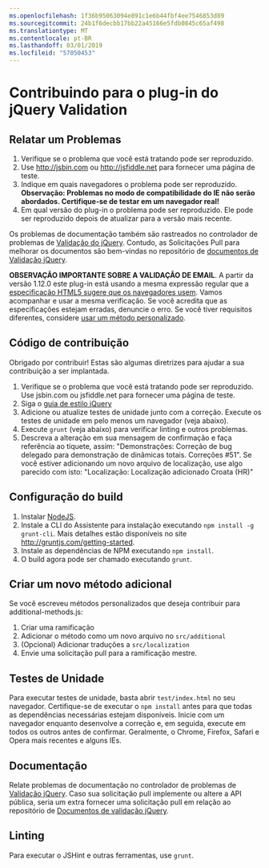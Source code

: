```yaml
---
ms.openlocfilehash: 1f36b95063094e891c1e6b44fbf4ee7546853d89
ms.sourcegitcommit: 24b1f6decbb17bb22a45166e5fdb0845c65af498
ms.translationtype: MT
ms.contentlocale: pt-BR
ms.lasthandoff: 03/01/2019
ms.locfileid: "57050453"
---
```

# <a name="contributing-to-the-jquery-validation-plugin"></a>Contribuindo para o plug-in do jQuery Validation

## <a name="reporting-an-issue"></a>Relatar um Problemas

1. Verifique se o problema que você está tratando pode ser reproduzido.
2. Use http://jsbin.com ou http://jsfiddle.net para fornecer uma página de teste.
3. Indique em quais navegadores o problema pode ser reproduzido. **Observação: Problemas no modo de compatibilidade do IE não serão abordados. Certifique-se de testar em um navegador real!**
4. Em qual versão do plug-in o problema pode ser reproduzido. Ele pode ser reproduzido depois de atualizar para a versão mais recente.

Os problemas de documentação também são rastreados no controlador de problemas de [Validação do jQuery](https://github.com/jzaefferer/jquery-validation/issues).
Contudo, as Solicitações Pull para melhorar os documentos são bem-vindas no repositório de [documentos de Validação jQuery](https://github.com/jzaefferer/validation-content).

**OBSERVAÇÃO IMPORTANTE SOBRE A VALIDAÇÃO DE EMAIL**. A partir da versão 1.12.0 este plug-in está usando a mesma expressão regular que a [especificação HTML5 sugere que os navegadores usem](https://html.spec.whatwg.org/multipage/forms.html#valid-e-mail-address). Vamos acompanhar e usar a mesma verificação. Se você acredita que as especificações estejam erradas, denuncie o erro. Se você tiver requisitos diferentes, considere [usar um método personalizado](http://jqueryvalidation.org/jQuery.validator.addMethod/).

## <a name="contributing-code"></a>Código de contribuição

Obrigado por contribuir! Estas são algumas diretrizes para ajudar a sua contribuição a ser implantada.

1. Verifique se o problema que você está tratando pode ser reproduzido. Use jsbin.com ou jsfiddle.net para fornecer uma página de teste.
2. Siga o [guia de estilo jQuery](http://contribute.jquery.com/style-guides/js)
3. Adicione ou atualize testes de unidade junto com a correção. Execute os testes de unidade em pelo menos um navegador (veja abaixo).
4. Execute `grunt` (veja abaixo) para verificar linting e outros problemas.
5. Descreva a alteração em sua mensagem de confirmação e faça referência ao tíquete, assim: "Demonstrações: Correção de bug delegado para demonstração de dinâmicas totais. Correções #51". Se você estiver adicionando um novo arquivo de localização, use algo parecido com isto: "Localização: Localização adicionado Croata (HR)"

## <a name="build-setup"></a>Configuração do build

1. Instalar [NodeJS](http://nodejs.org).
2. Instale a CLI do Assistente para instalação executando `npm install -g grunt-cli`. Mais detalhes estão disponíveis no site http://gruntjs.com/getting-started.
3. Instale as dependências de NPM executando `npm install`.
4. O build agora pode ser chamado executando `grunt`.

## <a name="creating-a-new-additional-method"></a>Criar um novo método adicional

Se você escreveu métodos personalizados que deseja contribuir para additional-methods.js:

1. Criar uma ramificação
2. Adicionar o método como um novo arquivo no `src/additional`
3. (Opcional) Adicionar traduções a `src/localization`
4. Envie uma solicitação pull para a ramificação mestre.

## <a name="unit-tests"></a>Testes de Unidade

Para executar testes de unidade, basta abrir `test/index.html` no seu navegador. Certifique-se de executar o `npm install` antes para que todas as dependências necessárias estejam disponíveis.
Inicie com um navegador enquanto desenvolve a correção e, em seguida, execute em todos os outros antes de confirmar. Geralmente, o Chrome, Firefox, Safari e Opera mais recentes e alguns IEs.

## <a name="documentation"></a>Documentação

Relate problemas de documentação no controlador de problemas de [Validação jQuery](https://github.com/jzaefferer/jquery-validation/issues).
Caso sua solicitação pull implemente ou altere a API pública, seria um extra fornecer uma solicitação pull em relação ao repositório de [Documentos de validação jQuery](https://github.com/jzaefferer/validation-content).

## <a name="linting"></a>Linting

Para executar o JSHint e outras ferramentas, use `grunt`.
